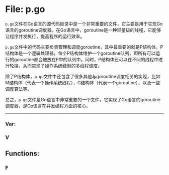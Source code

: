 # File: p.go

`p.go`文件在Go语言的源代码目录中是一个非常重要的文件，它主要是用于实现Go语言的goroutine调度器。在Go语言中，goroutine是一种轻量级的线程，它能够让程序并发执行，提高程序的运行效率。

`p.go`文件中的代码主要负责管理和调度goroutine，其中最重要的就是P结构体。P结构体是一个逻辑处理器，每个P结构体维护一个goroutine队列，即所有可以运行的goroutine都会被放在P中的队列中。同时，P结构体还可以在不同的线程中进行轮换，从而实现了操作系统级别的多线程调度。

除了P结构体，`p.go`文件中还包含了很多其他与goroutine调度相关的实现，比如M结构体（代表一个操作系统线程），G结构体（代表一个goroutine），以及一些调度算法等。

总之，`p.go`文件是Go语言中非常重要的一个文件，它实现了Go语言的goroutine调度器，是Go语言在并发编程方面的核心。




---

### Var:

### V





## Functions:

### F





